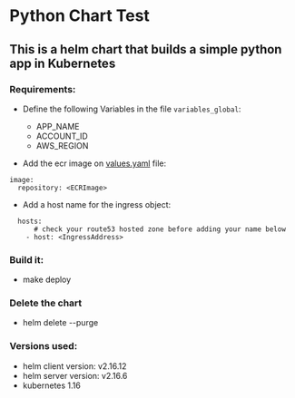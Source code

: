 # Python Chart Test

## This is a helm chart that builds a simple python app in Kubernetes

### Requirements:
* Define the following Variables in the file `variables_global`:
  - APP_NAME
  - ACCOUNT_ID
  - AWS_REGION

* Add the ecr image on [values.yaml](https://github.com/nandonespolo/python-chart-test/blob/python-chart/python-chart/values.yaml) file:
```
image:
  repository: <ECRImage>
```

* Add a host name for the ingress object:
```
  hosts:
      # check your route53 hosted zone before adding your name below
    - host: <IngressAddress>
```

### Build it:
* make deploy

### Delete the chart
* helm delete --purge <ChartName>

### Versions used:
* helm client version: v2.16.12
* helm server version: v2.16.6
* kubernetes 1.16
